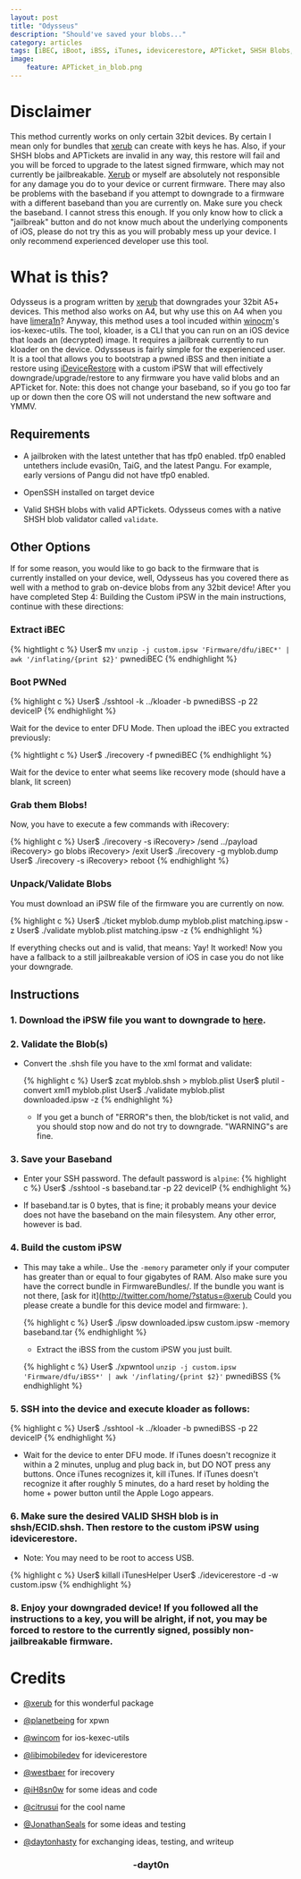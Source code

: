 ```yaml
---
layout: post
title: "Odysseus"
description: "Should've saved your blobs..."
category: articles
tags: [iBEC, iBoot, iBSS, iTunes, idevicerestore, APTicket, SHSH Blobs, downgrade, A5, A6, ios-kexec-utils, kloader]
image:
    feature: APTicket_in_blob.png
---
```


# Disclaimer
This method currently works on only certain 32bit devices. By certain I mean only for bundles that [xerub](http://twitter.com/xerub) can create with keys he has. Also, if your SHSH blobs and APTickets are invalid in any way, this restore will fail and you will be forced to upgrade to the latest signed firmware, which may not currently be jailbreakable. [Xerub](http://twitter.com/xerub) or myself are absolutely not responsible for any damage you do to your device or current firmware. There may also be problems with the baseband if you attempt to downgrade to a firmware with a different baseband than you are currently on. Make sure you check the baseband. I cannot stress this enough. If you only know how to click a "jailbreak" button and do not know much about the underlying components of iOS, please do not try this as you will probably mess up your device. I only recommend experienced developer use this tool.

# What is this?
Odysseus is a program written by [xerub](http://twitter.com/xerub) that downgrades your 32bit A5+ devices. This method also works on A4, but why use this on A4 when you have [limera1n](http://dayt0n.github.io/articles/what-is-limera1n/)? Anyway, this method uses a tool incuded within [winocm](http://twitter.com/winocm)'s ios-kexec-utils. The tool, kloader, is a CLI that you can run on an iOS device that loads an (decrypted) image. It requires a jailbreak currently to run kloader on the device. Odyssseus is fairly simple for the experienced user. It is a tool that allows you to bootstrap a pwned iBSS and then initiate a restore using [iDeviceRestore](https://github.com/libimobiledevice/idevicerestore) with a custom iPSW that will effectively downgrade/upgrade/restore to any firmware you have valid blobs and an APTicket for. Note: this does not change your baseband, so if you go too far up or down then the core OS will not understand the new software and YMMV. 

## Requirements
* A jailbroken with the latest untether that has tfp0 enabled. tfp0 enabled untethers include evasi0n, TaiG, and the latest Pangu. For example, early versions of Pangu did not have tfp0 enabled. 

* OpenSSH installed on target device

* Valid SHSH blobs with valid APTickets. Odysseus comes with a native SHSH blob validator called `validate`.

## Other Options
If for some reason, you would like to go back to the firmware that is currently installed on your device, well, Odysseus has you covered there as well with a method to grab on-device blobs from any 32bit device! After you have completed Step 4: Building the Custom iPSW in the main instructions, continue with these directions:

### Extract iBEC
  {% hightlight c %}
User$ mv `unzip -j custom.ipsw 'Firmware/dfu/iBEC*' | awk '/inflating/{print $2}'` pwnediBEC
  {% endhighlight %}

### Boot PWNed
  {% highlight c %}
User$ ./sshtool -k ../kloader -b pwnediBSS -p 22 deviceIP
  {% endhighlight %}

Wait for the device to enter DFU Mode. Then upload the iBEC you extracted previously:

  {% hightlight c %}
User$ ./irecovery -f pwnediBEC
  {% endhighlight %}

Wait for the device to enter what seems like recovery mode (should have a blank, lit screen)

### Grab them Blobs!
Now, you have to execute a few commands with iRecovery:

  {% highlight c %}
User$ ./irecovery -s
iRecovery> /send ../payload
iRecovery> go blobs
iRecovery> /exit
User$ ./irecovery -g myblob.dump
User$ ./irecovery -s
iRecovery> reboot
  {% endhighlight %}

### Unpack/Validate Blobs
You must download an iPSW file of the firmware you are currently on now.

{% highlight c %}
User$ ./ticket myblob.dump myblob.plist matching.ipsw -z
User$ ./validate myblob.plist matching.ipsw -z
{% endhighlight %}

If everything checks out and is valid, that means: Yay! It worked! Now you have a fallback to a still jailbreakable version of iOS in case you do not like your downgrade.

## Instructions

### 1. Download the iPSW file you want to downgrade to [here](http://ipsw.me). 

### 2. Validate the Blob(s)
* Convert the .shsh file you have to the xml format and validate:

  {% highlight c %}
User$ zcat myblob.shsh > myblob.plist
User$ plutil -convert xml1 myblob.plist
User$ ./validate myblob.plist downloaded.ipsw -z
  {% endhighlight %}

  * If you get a bunch of "ERROR"s then, the blob/ticket is not valid, and you should stop now and do not try to downgrade. "WARNING"s are fine.

### 3. Save your Baseband
* Enter your SSH password. The default password is `alpine`:
{% highlight c %}
User$ ./sshtool -s baseband.tar -p 22 deviceIP
{% endhighlight %}

* If baseband.tar is 0 bytes, that is fine; it probably means your device does not have the baseband on the main filesystem. Any other error, however is bad. 

### 4. Build the custom iPSW
* This may take a while.. Use the `-memory` parameter only if your computer has greater than or equal to four gigabytes of RAM. Also make sure you have the correct bundle in FirmwareBundles/. If the bundle you want is not there, [ask for it](http://twitter.com/home/?status=@xerub Could you please create a bundle for this device model and firmware: ). 

  {% highlight c %}
  User$ ./ipsw downloaded.ipsw custom.ipsw -memory baseband.tar 
  {% endhighlight %}

  * Extract the iBSS from the custom iPSW you just built.
  
  {% highlight c %}
User$ ./xpwntool `unzip -j custom.ipsw 'Firmware/dfu/iBSS*' | awk '/inflating/{print $2}'` pwnediBSS
  {% endhighlight %}

### 5. SSH into the device and execute kloader as follows: 

{% highlight c %}
User$ ./sshtool -k ../kloader -b pwnediBSS -p 22 deviceIP
{% endhighlight %}

* Wait for the device to enter DFU mode. If iTunes doesn't recognize it within a 2 minutes, unplug and plug back in, but DO NOT press any buttons. Once iTunes recognizes it, kill iTunes. If iTunes doesn't recognize it after roughly 5 minutes, do a hard reset by holding the home + power button until the Apple Logo appears. 

### 6. Make sure the desired VALID SHSH blob is in shsh/ECID.shsh. Then restore to the custom iPSW using idevicerestore.

* Note: You may need to be root to access USB.

{% highlight c %}
User$ killall iTunesHelper
User$ ./idevicerestore -d -w custom.ipsw
{% endhighlight %}

### 8. Enjoy your downgraded device! If you followed all the instructions to a key, you will be alright, if not, you may be forced to restore to the currently signed, possibly non-jailbreakable firmware. 


# Credits

* [@xerub](http://twitter.com/xerub) for this wonderful package

* [@planetbeing](http://twitter.com/planetbeing) for xpwn

* [@wincom](http://twitter.com/winocm) for ios-kexec-utils

* [@libimobiledev](http://twitter.com/libimobiledev) for idevicerestore

* [@westbaer](https://github.com/westbaer) for irecovery

* [@iH8sn0w](http://twitter.com/iH8sn0w) for some ideas and code

* [@citrusui](http://twitter.com/citrusui) for the cool name

* [@JonathanSeals](http://twitter.com/JonathanSeals) for some ideas and testing

* [@daytonhasty](http://twitter.com/daytonhasty) for exchanging ideas, testing, and writeup

<center><h3>-dayt0n</h3></center>